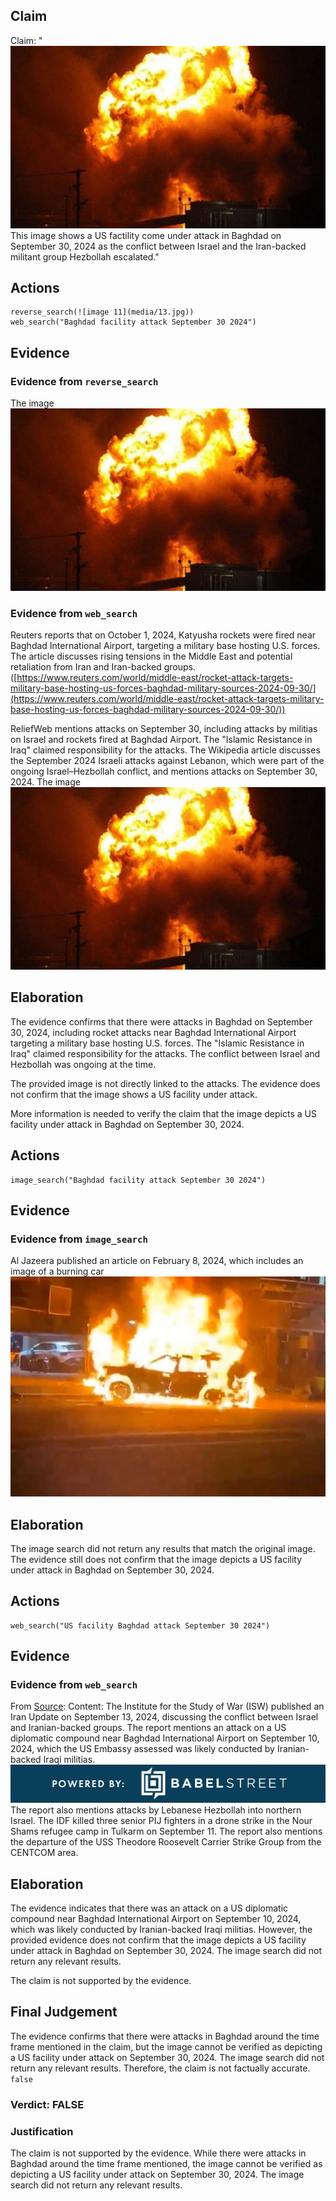 ## Claim
Claim: "![image 11](media/13.jpg) This image shows a US factility come under attack in Baghdad on September 30, 2024 as the conflict between Israel and the Iran-backed militant group Hezbollah escalated."

## Actions
```
reverse_search(![image 11](media/13.jpg))
web_search("Baghdad facility attack September 30 2024")
```

## Evidence
### Evidence from `reverse_search`
The image ![image 11](media/13.jpg)

### Evidence from `web_search`
Reuters reports that on October 1, 2024, Katyusha rockets were fired near Baghdad International Airport, targeting a military base hosting U.S. forces. The article discusses rising tensions in the Middle East and potential retaliation from Iran and Iran-backed groups. ([https://www.reuters.com/world/middle-east/rocket-attack-targets-military-base-hosting-us-forces-baghdad-military-sources-2024-09-30/](https://www.reuters.com/world/middle-east/rocket-attack-targets-military-base-hosting-us-forces-baghdad-military-sources-2024-09-30/))

ReliefWeb mentions attacks on September 30, including attacks by militias on Israel and rockets fired at Baghdad Airport. The "Islamic Resistance in Iraq" claimed responsibility for the attacks. The Wikipedia article discusses the September 2024 Israeli attacks against Lebanon, which were part of the ongoing Israel–Hezbollah conflict, and mentions attacks on September 30, 2024. The image ![image 11](media/13.jpg)

## Elaboration
The evidence confirms that there were attacks in Baghdad on September 30, 2024, including rocket attacks near Baghdad International Airport targeting a military base hosting U.S. forces. The "Islamic Resistance in Iraq" claimed responsibility for the attacks. The conflict between Israel and Hezbollah was ongoing at the time.

The provided image is not directly linked to the attacks. The evidence does not confirm that the image shows a US facility under attack.

More information is needed to verify the claim that the image depicts a US facility under attack in Baghdad on September 30, 2024.


## Actions
```
image_search("Baghdad facility attack September 30 2024")
```

## Evidence
### Evidence from `image_search`
Al Jazeera published an article on February 8, 2024, which includes an image of a burning car ![image 5897](media/2025-08-29_19-31-1756495919-561062.jpg)

## Elaboration
The image search did not return any results that match the original image. The evidence still does not confirm that the image depicts a US facility under attack in Baghdad on September 30, 2024.


## Actions
```
web_search("US facility Baghdad attack September 30 2024")
```

## Evidence
### Evidence from `web_search`
From [Source](https://understandingwar.org/backgrounder/iran-update-september-13-2024): 
Content: The Institute for the Study of War (ISW) published an Iran Update on September 13, 2024, discussing the conflict between Israel and Iranian-backed groups. The report mentions an attack on a US diplomatic compound near Baghdad International Airport on September 10, 2024, which the US Embassy assessed was likely conducted by Iranian-backed Iraqi militias. ![image 5913](media/2025-08-29_19-33-1756495983-781166.jpg) The report also mentions attacks by Lebanese Hezbollah into northern Israel. The IDF killed three senior PIJ fighters in a drone strike in the Nour Shams refugee camp in Tulkarm on September 11. The report also mentions the departure of the USS Theodore Roosevelt Carrier Strike Group from the CENTCOM area.


## Elaboration
The evidence indicates that there was an attack on a US diplomatic compound near Baghdad International Airport on September 10, 2024, which was likely conducted by Iranian-backed Iraqi militias. However, the provided evidence does not confirm that the image depicts a US facility under attack in Baghdad on September 30, 2024. The image search did not return any relevant results.

The claim is not supported by the evidence.


## Final Judgement
The evidence confirms that there were attacks in Baghdad around the time frame mentioned in the claim, but the image cannot be verified as depicting a US facility under attack on September 30, 2024. The image search did not return any relevant results. Therefore, the claim is not factually accurate. `false`

### Verdict: FALSE

### Justification
The claim is not supported by the evidence. While there were attacks in Baghdad around the time frame mentioned, the image cannot be verified as depicting a US facility under attack on September 30, 2024. The image search did not return any relevant results.
